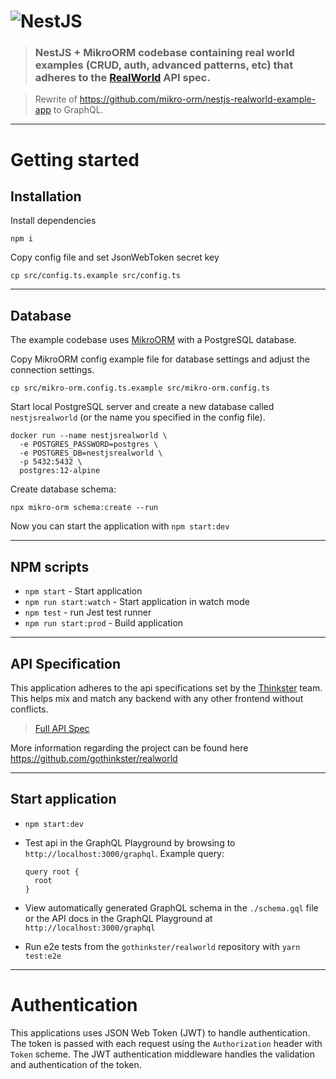 # ![NestJS](project-logo.png)

> ### NestJS + MikroORM codebase containing real world examples (CRUD, auth, advanced patterns, etc) that adheres to the [RealWorld](https://github.com/gothinkster/realworld-example-apps) API spec.

> Rewrite of https://github.com/mikro-orm/nestjs-realworld-example-app to GraphQL.

---

# Getting started

## Installation

Install dependencies

    npm i

Copy config file and set JsonWebToken secret key

    cp src/config.ts.example src/config.ts

---

## Database

The example codebase uses [MikroORM](https://mikro-orm.io/) with a PostgreSQL database.

Copy MikroORM config example file for database settings and adjust the connection settings.

    cp src/mikro-orm.config.ts.example src/mikro-orm.config.ts

Start local PostgreSQL server and create a new database called `nestjsrealworld` (or the name you specified in the config file).

    docker run --name nestjsrealworld \
      -e POSTGRES_PASSWORD=postgres \
      -e POSTGRES_DB=nestjsrealworld \
      -p 5432:5432 \
      postgres:12-alpine

Create database schema:

    npx mikro-orm schema:create --run

Now you can start the application with `npm start:dev`

---

## NPM scripts

- `npm start` - Start application
- `npm run start:watch` - Start application in watch mode
- `npm test` - run Jest test runner
- `npm run start:prod` - Build application

---

## API Specification

This application adheres to the api specifications set by the [Thinkster](https://github.com/gothinkster) team. This helps mix and match any backend with any other frontend without conflicts.

> [Full API Spec](https://github.com/gothinkster/realworld/tree/master/api)

More information regarding the project can be found here https://github.com/gothinkster/realworld

---

## Start application

- `npm start:dev`
- Test api in the GraphQL Playground by browsing to `http://localhost:3000/graphql`. Example query:

  ```
  query root {
    root
  }
  ```

- View automatically generated GraphQL schema in the `./schema.gql` file or the API docs in the GraphQL Playground at `http://localhost:3000/graphql`
- Run e2e tests from the `gothinkster/realworld` repository with `yarn test:e2e`

---

# Authentication

This applications uses JSON Web Token (JWT) to handle authentication. The token is passed with each request using the `Authorization` header with `Token` scheme. The JWT authentication middleware handles the validation and authentication of the token.
